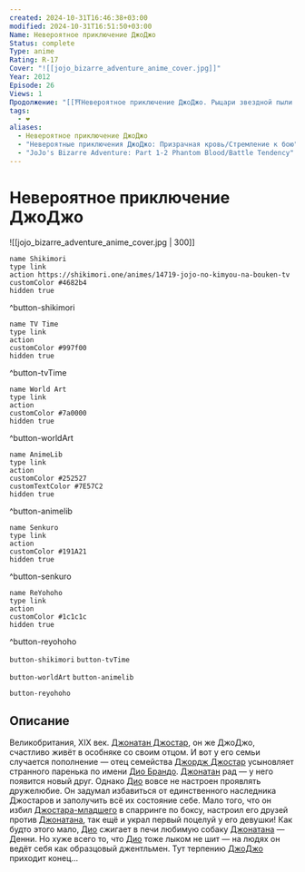 ```yaml
---
created: 2024-10-31T16:46:38+03:00
modified: 2024-10-31T16:51:50+03:00
Name: Невероятное приключение ДжоДжо
Status: complete
Type: anime
Rating: R-17
Cover: "![[jojo_bizarre_adventure_anime_cover.jpg]]"
Year: 2012
Episode: 26
Views: 1
Продолжение: "[[⛩️Невероятное приключение ДжоДжо. Рыцари звездной пыли (аниме)]]"
tags:
  - ❤
aliases:
  - Невероятное приключение ДжоДжо
  - "Невероятные приключения ДжоДжо: Призрачная кровь/Стремление к бою"
  - "JoJo's Bizarre Adventure: Part 1-2 Phantom Blood/Battle Tendency"
---
```


# Невероятное приключение ДжоДжо

![[jojo_bizarre_adventure_anime_cover.jpg | 300]]

```button
name Shikimori
type link
action https://shikimori.one/animes/14719-jojo-no-kimyou-na-bouken-tv
customColor #4682b4
hidden true
```
^button-shikimori

```button
name TV Time
type link
action 
customColor #997f00
hidden true
```
^button-tvTime

```button
name World Art
type link
action 
customColor #7a0000
hidden true
```
^button-worldArt

```button
name AnimeLib
type link
action 
customColor #252527
customTextColor #7E57C2
hidden true
```
^button-animelib

```button
name Senkuro
type link
action 
customColor #191A21
hidden true
```
^button-senkuro

```button
name ReYohoho
type link
action 
customColor #1c1c1c
hidden true
```
^button-reyohoho



`button-shikimori` `button-tvTime`

`button-worldArt` `button-animelib`

`button-reyohoho`

## Описание

Великобритания, XIX век. [Джонатан Джостар](https://shikimori.one/characters/8087-jonathan-joestar), он же ДжоДжо, счастливо живёт в особняке со своим отцом. И вот у его семьи случается пополнение — отец семейства [Джордж Джостар](https://shikimori.one/characters/21956-george-i-joestar) усыновляет странного паренька по имени [Дио Брандо](https://shikimori.one/characters/4004-dio-brando). [Джонатан](https://shikimori.one/characters/8087-jonathan-joestar) рад — у него появится новый друг. Однако [Дио](https://shikimori.one/characters/4004-dio-brando) вовсе не настроен проявлять дружелюбие. Он задумал избавиться от единственного наследника Джостаров и заполучить всё их состояние себе. Мало того, что он избил [Джостара-младшего](https://shikimori.one/characters/8087-jonathan-joestar) в спарринге по боксу, настроил его друзей против [Джонатана](https://shikimori.one/characters/8087-jonathan-joestar), так ещё и украл первый поцелуй у его девушки! Как будто этого мало, [Дио](https://shikimori.one/characters/4004-dio-brando) сжигает в печи любимую собаку [Джонатана](https://shikimori.one/characters/8087-jonathan-joestar) — Денни. Но хуже всего то, что [Дио](https://shikimori.one/characters/4004-dio-brando) тоже лыком не шит — на людях он ведёт себя как образцовый джентльмен. Тут терпению [ДжоДжо](https://shikimori.one/characters/8087-jonathan-joestar) приходит конец...
